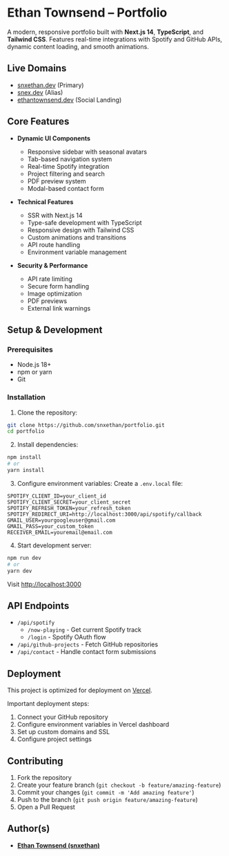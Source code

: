 # Ethan Townsend – Portfolio

A modern, responsive portfolio built with **Next.js 14**, **TypeScript**, and **Tailwind CSS**. Features real-time integrations with Spotify and GitHub APIs, dynamic content loading, and smooth animations.

## Live Domains
- [snxethan.dev](https://www.snxethan.dev/) (Primary)
- [snex.dev](https://www.snex.dev) (Alias)
- [ethantownsend.dev](https://www.ethantownsend.dev) (Social Landing)

## Core Features

- **Dynamic UI Components**
  - Responsive sidebar with seasonal avatars
  - Tab-based navigation system
  - Real-time Spotify integration
  - Project filtering and search
  - PDF preview system
  - Modal-based contact form

- **Technical Features**
  - SSR with Next.js 14
  - Type-safe development with TypeScript
  - Responsive design with Tailwind CSS
  - Custom animations and transitions
  - API route handling
  - Environment variable management

- **Security & Performance**
  - API rate limiting
  - Secure form handling
  - Image optimization
  - PDF previews
  - External link warnings

## Setup & Development

### Prerequisites
- Node.js 18+
- npm or yarn
- Git

### Installation

1. Clone the repository:
```bash
git clone https://github.com/snxethan/portfolio.git
cd portfolio
```

2. Install dependencies:
```bash
npm install
# or
yarn install
```

3. Configure environment variables:
Create a `.env.local` file:
```env
SPOTIFY_CLIENT_ID=your_client_id
SPOTIFY_CLIENT_SECRET=your_client_secret
SPOTIFY_REFRESH_TOKEN=your_refresh_token
SPOTIFY_REDIRECT_URI=http://localhost:3000/api/spotify/callback
GMAIL_USER=yourgoogleuser@gmail.com
GMAIL_PASS=your_custom_token
RECEIVER_EMAIL=youremail@email.com
```

4. Start development server:
```bash
npm run dev
# or
yarn dev
```

Visit [http://localhost:3000](http://localhost:3000)

## API Endpoints

- `/api/spotify`
  - `/now-playing` - Get current Spotify track
  - `/login` - Spotify OAuth flow
- `/api/github-projects` - Fetch GitHub repositories
- `/api/contact` - Handle contact form submissions

## Deployment

This project is optimized for deployment on [Vercel](https://vercel.com).

Important deployment steps:
1. Connect your GitHub repository
2. Configure environment variables in Vercel dashboard
3. Set up custom domains and SSL
4. Configure project settings

## Contributing

1. Fork the repository
2. Create your feature branch (`git checkout -b feature/amazing-feature`)
3. Commit your changes (`git commit -m 'Add amazing feature'`)
4. Push to the branch (`git push origin feature/amazing-feature`)
5. Open a Pull Request

## Author(s)

- [**Ethan Townsend (snxethan)**](www.ethantownsend.dev)
